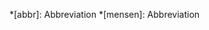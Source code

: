 <!-- Footer file -->
<!-- Very usefull for abbreveations, link references, footnotes etc. -->

*[abbr]: Abbreviation
*[mensen]: Abbreviation

[copy]: http://www.lakitna.nl/

